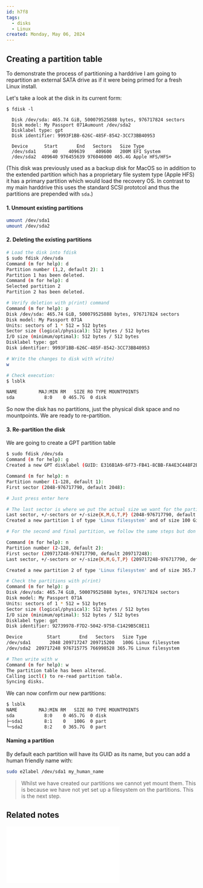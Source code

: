 ```yaml
---
id: h7f8
tags:
  - disks
  - Linux
created: Monday, May 06, 2024
---
```


## Creating a partition table

To demonstrate the process of partitioning a harddrive I am going to repartition
an external SATA drive as if it were being primed for a fresh Linux install.

Let's take a look at the disk in its current form:

```
$ fdisk -l

  Disk /dev/sda: 465.74 GiB, 500079525888 bytes, 976717824 sectors
  Disk model: My Passport 071Aumount /dev/sda2
  Disklabel type: gpt
  Disk identifier: 9993F1BB-626C-485F-8542-3CC73BB40953

  Device      Start       End   Sectors   Size Type
  /dev/sda1      40    409639    409600   200M EFI System
  /dev/sda2  409640 976455639 976046000 465.4G Apple HFS/HFS+
```

(This disk was previously used as a backup disk for MacOS so in addition to the
extended partition which has a proprietary file system type (Apple HFS) it has a
primary partition which would load the recovery OS. In contrast to my main
harddrive this uses the standard SCSI prototcol and thus the partitions are
prepended with `sda`.)

#### 1. Unmount existing partitions

```bash
umount /dev/sda1
umount /dev/sda2
```

#### 2. Deleting the existing partitions

```bash
# Load the disk into fdisk
$ sudo fdisk /dev/sda
Command (m for help): d
Partition number (1,2, default 2): 1
Partition 1 has been deleted.
Command (m for help): d
Selected partition 2
Partition 2 has been deleted.

# Verify deletion with p(rint) command
Command (m for help): p
Disk /dev/sda: 465.74 GiB, 500079525888 bytes, 976717824 sectors
Disk model: My Passport 071A
Units: sectors of 1 * 512 = 512 bytes
Sector size (logical/physical): 512 bytes / 512 bytes
I/O size (minimum/optimal): 512 bytes / 512 bytes
Disklabel type: gpt
Disk identifier: 9993F1BB-626C-485F-8542-3CC73BB40953

# Write the changes to disk with w(rite)
w

# Check execution:
$ lsblk

NAME        MAJ:MIN RM   SIZE RO TYPE MOUNTPOINTS
sda           8:0    0 465.7G  0 disk
```

So now the disk has no partitions, just the physical disk space and no
mountpoints. We are ready to re-partition.

#### 3. Re-partition the disk

We are going to create a GPT partition table

```bash
$ sudo fdisk /dev/sda
Command (m for help): g
Created a new GPT disklabel (GUID: E316B1A9-6F73-FB41-8CBB-FA4E3C448F2B).

Command (m for help): n
Partition number (1-128, default 1):
First sector (2048-976717790, default 2048):

# Just press enter here

# The last sector is where we put the actual size we want for the partition
Last sector, +/-sectors or +/-size{K,M,G,T,P} (2048-976717790, default 976715775): +100G
Created a new partition 1 of type 'Linux filesystem' and of size 100 GiB.

# For the second and final partition, we follow the same steps but don't add a partition size, since it will default to what is left.

Command (m for help): n
Partition number (2-128, default 2):
First sector (209717248-976717790, default 209717248):
Last sector, +/-sectors or +/-size{K,M,G,T,P} (209717248-976717790, default 976715775):

Created a new partition 2 of type 'Linux filesystem' and of size 365.7 GiB.

# Check the partitions with p(rint)
Command (m for help): p
Disk /dev/sda: 465.74 GiB, 500079525888 bytes, 976717824 sectors
Disk model: My Passport 071A
Units: sectors of 1 * 512 = 512 bytes
Sector size (logical/physical): 512 bytes / 512 bytes
I/O size (minimum/optimal): 512 bytes / 512 bytes
Disklabel type: gpt
Disk identifier: 92739978-F7D2-5042-9758-C1429B5C8E11

Device         Start       End   Sectors   Size Type
/dev/sda1       2048 209717247 209715200   100G Linux filesystem
/dev/sda2  209717248 976715775 766998528 365.7G Linux filesystem

# Then write with w
Command (m for help): w
The partition table has been altered.
Calling ioctl() to re-read partition table.
Syncing disks.
```

We can now confirm our new partitions:

```bash
$ lsblk
NAME        MAJ:MIN RM   SIZE RO TYPE MOUNTPOINTS
sda           8:0    0 465.7G  0 disk
├─sda1        8:1    0   100G  0 part
└─sda2        8:2    0 365.7G  0 part
```

#### Naming a partition

By default each partition will have its GUID as its name, but you can add a
human friendly name with:

```bash
sudo e2label /dev/sda1 my_human_name
```

> Whilst we have created our partitions we cannot yet mount them. This is
> because we have not yet set up a filesystem on the partitions. This is the
> next step.

## Related notes

![Linux disk partitions](./Linux_disk_partitions.md)
